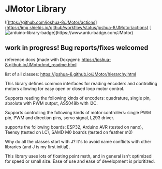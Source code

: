 # JMotor Library

![https://github.com/joshua-8/JMotor/actions](https://img.shields.io/github/workflow/status/joshua-8/JMotor/actions)
[![arduino-library-badge](https://www.ardu-badge.com/badge/JMotor.svg?)](https://www.ardu-badge.com/JMotor)

## work in progress! Bug reports/fixes welcomed

reference docs (made with Doxygen): https://joshua-8.github.io/JMotor/md_readme.html

list of all classes: https://joshua-8.github.io/JMotor/hierarchy.html

This library defines common interfaces for reading encoders and controlling motors allowing for easy open or closed loop motor control.

Supports reading the following kinds of encoders: quadrature, single pin, absolute with PWM output, AS5048b with I2C.

Supports controlling the following kinds of motor controllers: single PWM pin, PWM and direction pins, servo signal, L293 driver. 

supports the following boards:   ESP32, Arduino AVR (tested on nano), Teensy (tested on LC), SAMD M0 boards (tested on feather m0)

Why do all the classes start with J? It's to avoid name conflicts with other libraries (and J is my first initial).

This library uses lots of floating point math, and in general isn't optimized for speed or small size. Ease of use and ease of development is prioritized.
